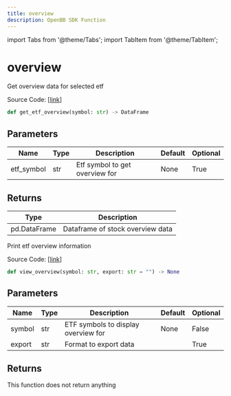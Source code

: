 ```yaml
---
title: overview
description: OpenBB SDK Function
---
```


import Tabs from '@theme/Tabs';
import TabItem from '@theme/TabItem';

# overview

<Tabs>
<TabItem value="model" label="Model" default>

Get overview data for selected etf

Source Code: [[link](https://github.com/OpenBB-finance/OpenBBTerminal/tree/main/openbb_terminal/etf/stockanalysis_model.py#L48)]

```python
def get_etf_overview(symbol: str) -> DataFrame
```
## Parameters

| Name | Type | Description | Default | Optional |
| ---- | ---- | ----------- | ------- | -------- |
| etf_symbol | str | Etf symbol to get overview for | None | True |

## Returns

| Type | Description |
| ---- | ----------- |
| pd.DataFrame | Dataframe of stock overview data |



</TabItem>
<TabItem value="view" label="View">

Print etf overview information

Source Code: [[link](https://github.com/OpenBB-finance/OpenBBTerminal/tree/main/openbb_terminal/etf/stockanalysis_view.py#L17)]

```python
def view_overview(symbol: str, export: str = "") -> None
```
## Parameters

| Name | Type | Description | Default | Optional |
| ---- | ---- | ----------- | ------- | -------- |
| symbol | str | ETF symbols to display overview for | None | False |
| export | str | Format to export data |  | True |

## Returns

This function does not return anything



</TabItem>
</Tabs>